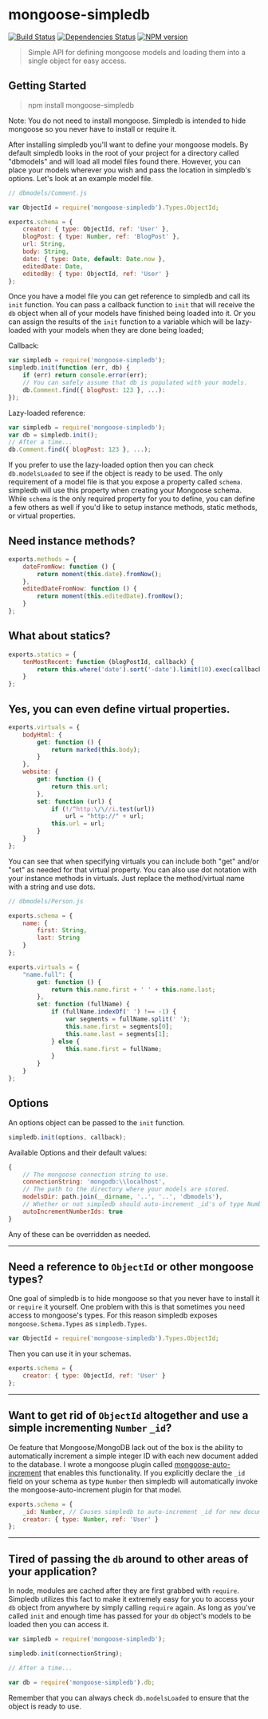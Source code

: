 # mongoose-simpledb

[![Build Status](https://travis-ci.org/chevex/mongoose-simpledb.png)](https://travis-ci.org/chevex/mongoose-simpledb)
[![Dependencies Status](https://gemnasium.com/Chevex/mongoose-simpledb.png)](https://gemnasium.com/Chevex/mongoose-simpledb)
[![NPM version](https://badge.fury.io/js/mongoose-simpledb.png)](http://badge.fury.io/js/mongoose-simpledb)

> Simple API for defining mongoose models and loading them into a single object for easy access.

## Getting Started

> npm install mongoose-simpledb

Note: You do not need to install mongoose. Simpledb is intended to hide mongoose so you never have to install or require it.

After installing simpledb you'll want to define your mongoose models. By default simpledb looks in the root of your project for a directory called "dbmodels" and will load all model files found there. However, you can place your models wherever you wish and pass the location in simpledb's options. Let's look at an example model file.

```javascript
// dbmodels/Comment.js

var ObjectId = require('mongoose-simpledb').Types.ObjectId;

exports.schema = {
    creator: { type: ObjectId, ref: 'User' },
    blogPost: { type: Number, ref: 'BlogPost' },
    url: String,
    body: String,
    date: { type: Date, default: Date.now },
    editedDate: Date,
    editedBy: { type: ObjectId, ref: 'User' }
};
```
    
Once you have a model file you can get reference to simpledb and call its `init` function. You can pass a callback function to `init` that will receive the `db` object when all of your models have finished being loaded into it. Or you can assign the results of the `init` function to a variable which will be lazy-loaded with your models when they are done being loaded;

Callback:

```javascript
var simpledb = require('mongoose-simpledb');
simpledb.init(function (err, db) {
    if (err) return console.error(err);
    // You can safely assume that db is populated with your models.
    db.Comment.find({ blogPost: 123 }, ...):
});
```

Lazy-loaded reference:

```javascript
var simpledb = require('mongoose-simpledb');
var db = simpledb.init();
// After a time...
db.Comment.find({ blogPost: 123 }, ...);
```

If you prefer to use the lazy-loaded option then you can check `db.modelsLoaded` to see if the object is ready to be used. The only requirement of a model file is that you expose a property called `schema`. simpledb will use this property when creating your Mongoose schema. While `schema` is the only required property for you to define, you can define a few others as well if you'd like to setup instance methods, static methods, or virtual properties.

## Need instance methods?

```javascript
exports.methods = {
    dateFromNow: function () {
        return moment(this.date).fromNow();
    },
    editedDateFromNow: function () {
        return moment(this.editedDate).fromNow();
    }
};
```

## What about statics?

```javascript
exports.statics = {
    tenMostRecent: function (blogPostId, callback) {
        return this.where('date').sort('-date').limit(10).exec(callback);
    }
};
```

## Yes, you can even define virtual properties.

```javascript
exports.virtuals = {
    bodyHtml: {
        get: function () {
            return marked(this.body);
        }
    },
    website: {
        get: function () {
            return this.url;
        },
        set: function (url) {
            if (!/^http:\/\//i.test(url))
                url = "http://" + url;
            this.url = url;
        }
    }
};
```

You can see that when specifying virtuals you can include both "get" and/or "set" as needed for that virtual property. You can also use dot notation with your instance methods in virtuals. Just replace the method/virtual name with a string and use dots.

```javascript
// dbmodels/Person.js

exports.schema = {
    name: {
        first: String,
        last: String
    }
};

exports.virtuals = {
    "name.full": {
        get: function () {
            return this.name.first + ' ' + this.name.last;
        },
        set: function (fullName) {
            if (fullName.indexOf(' ') !== -1) {
                var segments = fullName.split(' ');
                this.name.first = segments[0];
                this.name.last = segments[1];
            } else {
                this.name.first = fullName;
            }
        }
    }
};
```

## Options

An options object can be passed to the `init` function.
```javascript
simpledb.init(options, callback);
```

Available Options and their default values:

```javascript
{
    // The mongoose connection string to use.
    connectionString: 'mongodb:\\localhost',
    // The path to the directory where your models are stored.
    modelsDir: path.join(__dirname, '..', '..', 'dbmodels'),
    // Whether or not simpledb should auto-increment _id's of type Number.
    autoIncrementNumberIds: true
}
```

Any of these can be overridden as needed.

---

## Need a reference to `ObjectId` or other mongoose types?

One goal of simpledb is to hide mongoose so that you never have to install it or `require` it yourself. One problem with this is that sometimes you need access to mongoose's types. For this reason simpledb exposes `mongoose.Schema.Types` as `simpledb.Types`.
```javascript
var ObjectId = require('mongoose-simpledb').Types.ObjectId;
```

Then you can use it in your schemas.

```javascript
exports.schema = {
    creator: { type: ObjectId, ref: 'User' }
};
```

---

## Want to get rid of `ObjectId` altogether and use a simple incrementing `Number` `_id`?

Oe feature that Mongoose/MongoDB lack out of the box is the ability to automatically increment a simple integer ID with each new document added to the database. I wrote a mongoose plugin called [mongoose-auto-increment](http://github.com/Chevex/mongoose-auto-increment) that enables this functionality. If you explicitly declare the `_id` field on your schema as type `Number` then simpledb will automatically invoke the mongoose-auto-increment plugin for that model.

```javascript
exports.schema = {
    _id: Number, // Causes simpledb to auto-increment _id for new documents.
    creator: { type: Number, ref: 'User' }
};
```

---

## Tired of passing the `db` around to other areas of your application?

In node, modules are cached after they are first grabbed with `require`. Simpledb utilizes this fact to make it extremely easy for you to access your `db` object from anywhere by simply calling `require` again. As long as you've called `init` and enough time has passed for your `db` object's models to be loaded then you can access it.

```javascript
var simpledb = require('mongoose-simpledb');

simpledb.init(connectionString);

// After a time...

var db = require('mongoose-simpledb').db;
```

Remember that you can always check `db.modelsLoaded` to ensure that the object is ready to use.
